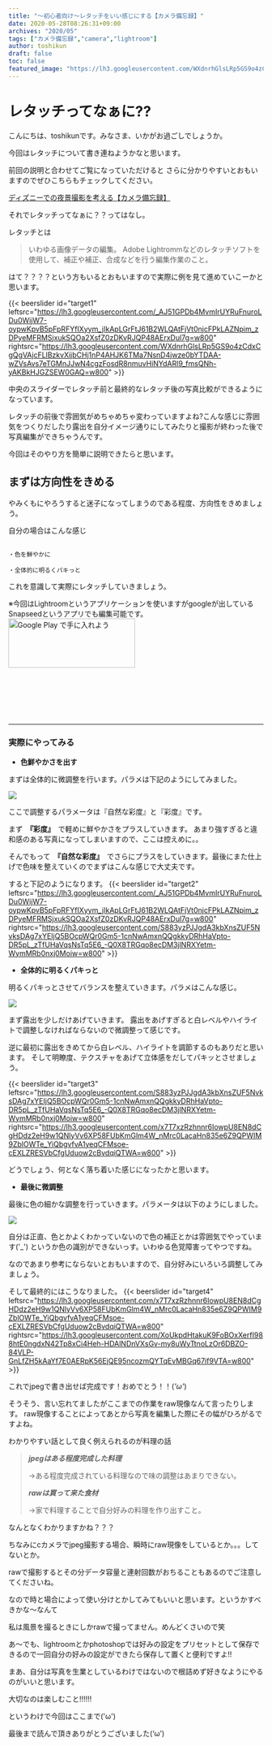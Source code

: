 ```yaml
---
title: "～初心者向け～レタッチをいい感じにする【カメラ備忘録】"
date: 2020-05-28T08:26:31+09:00
archives: "2020/05"
tags: ["カメラ備忘録","camera","lightroom"]
author: toshikun
draft: false
toc: false
featured_image: "https://lh3.googleusercontent.com/WXdnrhGlsLRp5GS9o4zCdxCgQgVAjcFLlBzkvXijbCHj1nP4AHJK6TMa7NsnD4jwze0bYTDAA-wZVsAvs7eTGMnJJwN4cgzFosdR8nmuvHiNYdARl9_fmsQNh-yAKBkHJGZSEW0GAQ=w400"
---
```

# レタッチってなぁに??

こんにちは、toshikunです。みなさま、いかがお過ごしでしょうか。

今回はレタッチについて書き連ねようかなと思います。

前回の説明と合わせてご覧になっていただけると
さらに分かりやすいとおもいますのでぜひこちらもチェックしてください。

[ディズニーでの夜景撮影を考える【カメラ備忘録】](https://toshikunblog.net/post/2020/05/0520/20200520/)

それでレタッチってなぁに？？ってはなし。

レタッチとは

>いわゆる画像データの編集。 Adobe Lightrommなどのレタッチソフトを使用して、補正や補正、合成などを行う編集作業のこと。





はて？？？？という方もいるとおもいますので実際に例を見て進めていこーかと思います。


{{< beerslider id="target1" leftsrc="https://lh3.googleusercontent.com/_AJ51GPDb4MvmIrUYRuFnuroLDu0WijW7-oypwKpvB5pFpRFYfIXyym_jIkApLGrFtJ61B2WLQAtFjVt0njcFPkLAZNpim_zDPyeMFRMSjxukSQOa2XsfZ0zDKvRJQP48AErxDul7g=w800" rightsrc="https://lh3.googleusercontent.com/WXdnrhGlsLRp5GS9o4zCdxCgQgVAjcFLlBzkvXijbCHj1nP4AHJK6TMa7NsnD4jwze0bYTDAA-wZVsAvs7eTGMnJJwN4cgzFosdR8nmuvHiNYdARl9_fmsQNh-yAKBkHJGZSEW0GAQ=w800" >}}

中央のスライダーでレタッチ前と最終的なレタッチ後の写真比較ができるようになっています。

レタッチの前後で雰囲気がめちゃめちゃ変わっていますよね?こんな感じに雰囲気をつくりだしたり露出を自分イメージ通りにしてみたりと撮影が終わった後で写真編集ができちゃうんです。

今回はそのやり方を簡単に説明できたらと思います。


## まずは方向性をきめる

やみくもにやろうすると迷子になってしまうのである程度、方向性をきめましょう。

自分の場合はこんな感じ

```

・色を鮮やかに

・全体的に明るくパキっと

```

これを意識して実際にレタッチしていきましょう。


※今回はLightroomというアプリケーションを使いますがgoogleが出しているSnapseedというアプリでも編集可能です。
<br>
<a href='https://play.google.com/store/apps/details?id=com.niksoftware.snapseed&hl=ja&pcampaignid=pcampaignidMKT-Other-global-all-co-prtnr-py-PartBadge-Mar2515-1'><img alt='Google Play で手に入れよう' src='https://play.google.com/intl/ja/badges/static/images/badges/ja_badge_web_generic.png' width="250" height="97"/></a>
<br>
<a href="https://apps.apple.com/jp/app/snapseed/id439438619?mt=8" style="display:inline-block;overflow:hidden;background:url(https://linkmaker.itunes.apple.com/ja-jp/badge-lrg.svg?releaseDate=2011-06-07&kind=iossoftware&bubble=ios_apps) no-repeat;width:218px; height:65px; margin:16px; background-size:contain;"></a>
<br>

*** 
### 実際にやってみる

+ **色鮮やかさを出す**

まずは全体的に微調整を行います。パラメは下記のようにしてみました。

<img src="https://lh3.googleusercontent.com/7vGjzU2v_kZh8NMkrO2QztOoXGxBOV_lc2A9fCvDUrPis2IvMkTTiuopdd_Phr6caKLx4nq5K9Jo7_iGJ0z4uE-8Rye5nzMzE8PI_EHkkzrhUBq5KPo2_sAGqJYPyS-b8i1gNvC_2Q=w265" >

ここで調整するパラメータは『自然な彩度』と『彩度』です。

まず　**『彩度』**　で軽めに鮮やかさをプラスしていきます。
あまり強すぎると違和感のある写真になってしまいますので、ここは控えめに。。

そんでもって　**『自然な彩度』**　でさらにプラスをしていきます。最後にまた仕上げで色味を整えていくのでまずはこんな感じで大丈夫です。

すると下記のようになります。
{{< beerslider id="target2" leftsrc="https://lh3.googleusercontent.com/_AJ51GPDb4MvmIrUYRuFnuroLDu0WijW7-oypwKpvB5pFpRFYfIXyym_jIkApLGrFtJ61B2WLQAtFjVt0njcFPkLAZNpim_zDPyeMFRMSjxukSQOa2XsfZ0zDKvRJQP48AErxDul7g=w800" rightsrc="https://lh3.googleusercontent.com/S883yzPJJgdA3kbXnsZUF5NvksDAg7xYEIjQ5BOcpWQr0Gm5-1cnNwAmxnQQgkkyDRhHaVpto-DR5pL_zTfUHaVqsNsTq5E6_-Q0X8TRGqo8ecDM3jlNRXYetm-WymMRb0nxj0Moiw=w800" >}}


+ **全体的に明るくパキっと**

明るくパキっとさせてバランスを整えていきます。パラメはこんな感じ。

<img src="https://lh3.googleusercontent.com/T2AeWkG-ua1WzAJ3yYRAgeUYJdUbookLSY1Gv52FF9NmspUfrCVed-fgoicGq1ldQkIcBXEYT_n2qXAttF9Rj6rGsXC_0ID9irVqsQEadMNe0liNneJwjRy81k6iM8lr9JxzmIYQBg=w265" >

まず露出を少しだけあげていきます。
露出をあげすぎると白レベルやハイライトで調整しなければならないので微調整って感じです。

逆に最初に露出をきめてから白レベル、ハイライトを調節するのもありだと思います。
そして明瞭度、テクスチャをあげて立体感をだしてパキッとさせましょう。


{{< beerslider id="target3" leftsrc="https://lh3.googleusercontent.com/S883yzPJJgdA3kbXnsZUF5NvksDAg7xYEIjQ5BOcpWQr0Gm5-1cnNwAmxnQQgkkyDRhHaVpto-DR5pL_zTfUHaVqsNsTq5E6_-Q0X8TRGqo8ecDM3jlNRXYetm-WymMRb0nxj0Moiw=w800" rightsrc="https://lh3.googleusercontent.com/x7T7xzRzhnnr6IowpU8EN8dCgHDdz2eH9w1QNlyVv6XP58FUbKmGlm4W_nMrc0LacaHn835e6Z9QPWIM9ZblOWTe_YiQbgvfvA1yeqCFMsoe-cEXLZRESVbCfgUduow2cBvdqiQTWA=w800" >}}

どうでしょう、何となく落ち着いた感じになったかと思います。

+ **最後に微調整**

最後に色の細かな調整を行っていきます。パラメータは以下のようにしました。

<img src="https://lh3.googleusercontent.com/bQzFJ9xdd0imtn3zh_bE6iLsOu-8zyZnVKzUOwvDXvgxBgWbWYDlz-3VXLI4VK5GtyJn_p45i17kgkBS-Xru-G1mo7NHkTW2kXmri_lHKm73tc8R2_ezUMLOWPs2Y8l9RiqItHCcIQ=w265" >

自分は正直、色とかよくわかっていないので色の補正とかは雰囲気でやっています('_')
というか色の識別ができないっす。いわゆる色覚障害ってやつですね。

なのであまり参考にならないとおもいますので、自分好みにいろいろ調整してみましょう。


そして最終的にはこうなりました。
{{< beerslider id="target4" leftsrc="https://lh3.googleusercontent.com/x7T7xzRzhnnr6IowpU8EN8dCgHDdz2eH9w1QNlyVv6XP58FUbKmGlm4W_nMrc0LacaHn835e6Z9QPWIM9ZblOWTe_YiQbgvfvA1yeqCFMsoe-cEXLZRESVbCfgUduow2cBvdqiQTWA=w800" rightsrc="https://lh3.googleusercontent.com/XoUkpdHtakuK9FoBOxXerfI988htE0ngdxN42Tp8xCi4Heh-HDAlNDnVXsGv-my8uWyTtnoLzOr6DBZO-84VLP-GnLfZH5kAaYf7E0AERpK56EjQE95ncozmQYTqEvMBGq67if9VTA=w800" >}}

これでjpegで書き出せば完成です！おめでとう！！(*'ω'*)

そうそう、言い忘れてましたがここまでの作業をraw現像なんて言ったりします。
raw現像することによってあとから写真を編集した際にその幅がひろがるですよね。

わかりやすい話として良く例えられるのが料理の話

>***jpegはある程度完成した料理***
>
>→ある程度完成されている料理なので味の調整はあまりできない。
>
>***rawは買って来た食材***
>
>→家で料理することで自分好みの料理を作り出すこと。
>

なんとなくわかりますかね？？？

ちなみにcカメラでjpeg撮影する場合、瞬時にraw現像をしているとか。。。してないとか。

rawで撮影するとその分データ容量と連射回数がおちることもあるのでご注意してくださいね。

なので時と場合によって使い分けとかしてみてもいいと思います。というかすべきかな～なんて

私は風景を撮るときにしかrawで撮ってません。めんどくさいので笑

あ～でも、lightroomとかphotoshopでは好みの設定をプリセットとして保存できるので一回自分の好みの設定ができたら保存して置くと便利ですよ!!

まあ、自分は写真を生業としているわけではないので根詰めず好きなようにやるのがいいと思います。

大切なのは楽しむこと!!!!!!

というわけで今回はここまで('ω')

最後まで読んで頂きありがとうございました(‘ω’)